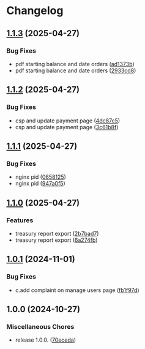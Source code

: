 # Changelog

## [1.1.3](https://github.com/omar-farooq/zah/compare/v1.1.2...v1.1.3) (2025-04-27)


### Bug Fixes

* pdf starting balance and date orders ([ad1373b](https://github.com/omar-farooq/zah/commit/ad1373b863f80b70a5c505d0ed678c881145a2d3))
* pdf starting balance and date orders ([2933cd8](https://github.com/omar-farooq/zah/commit/2933cd8de41bda2f22ae3b36b9fcfe85dd9ef787))

## [1.1.2](https://github.com/omar-farooq/zah/compare/v1.1.1...v1.1.2) (2025-04-27)


### Bug Fixes

* csp and update payment page ([4dc87c5](https://github.com/omar-farooq/zah/commit/4dc87c52e38025343d971b8c1389d9a6370682f8))
* csp and update payment page ([3c61b8f](https://github.com/omar-farooq/zah/commit/3c61b8fb719fbc5d73abddf27205e2a2a38939af))

## [1.1.1](https://github.com/omar-farooq/zah/compare/v1.1.0...v1.1.1) (2025-04-27)


### Bug Fixes

* nginx pid ([0658125](https://github.com/omar-farooq/zah/commit/06581256530a9aa81b1beaaeeb37ce8ef9d89d50))
* nginx pid ([947a0f5](https://github.com/omar-farooq/zah/commit/947a0f5b11759d5aac65f319e37077111b7f6eab))

## [1.1.0](https://github.com/omar-farooq/zah/compare/v1.0.1...v1.1.0) (2025-04-27)


### Features

* treasury report export ([2b7bad7](https://github.com/omar-farooq/zah/commit/2b7bad749307695ea21725d6a84e2c1600b579a6))
* treasury report export ([6a274fb](https://github.com/omar-farooq/zah/commit/6a274fbcc9f65ad0f97681dba21da38e3c222e88))

## [1.0.1](https://github.com/omar-farooq/zah/compare/v1.0.0...v1.0.1) (2024-11-01)


### Bug Fixes

* c.add complaint on manage users page ([fb1f97d](https://github.com/omar-farooq/zah/commit/fb1f97d69de8d6a4dfa3e194d662964311cbcfeb))

## 1.0.0 (2024-10-27)


### Miscellaneous Chores

* release 1.0.0. ([70eceda](https://github.com/omar-farooq/zah/commit/70ecedadb2d6252e0a1b291add9c6051d604fa7f))
